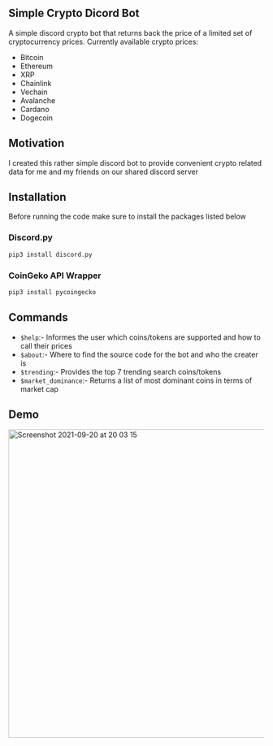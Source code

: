 ## Simple Crypto Dicord Bot
A simple discord crypto bot that returns back the price of a limited set of cryptocurrency prices.
Currently available crypto prices:
- Bitcoin
- Ethereum
- XRP
- Chainlink
- Vechain
- Avalanche
- Cardano
- Dogecoin

## Motivation
I created this rather simple discord bot to provide convenient crypto related data for me and my friends on our shared discord server  

## Installation
Before running the code make sure to install the packages listed below

### Discord.py

```python 
pip3 install discord.py
```
### CoinGeko API Wrapper

```python
pip3 install pycoingecko
```

## Commands
- `$help`:- Informes the user which coins/tokens are supported and how to call their prices
- `$about`:- Where to find the source code for the bot and who the creater is
- `$trending`:- Provides the top 7 trending search coins/tokens 
- `$market_dominance`:- Returns a list of most dominant coins in terms of market cap

## Demo
<img width="607" alt="Screenshot 2021-09-20 at 20 03 15" src="https://user-images.githubusercontent.com/64978825/134059646-fae7cefb-094c-41c8-8ca8-0a4f315f520d.png">
